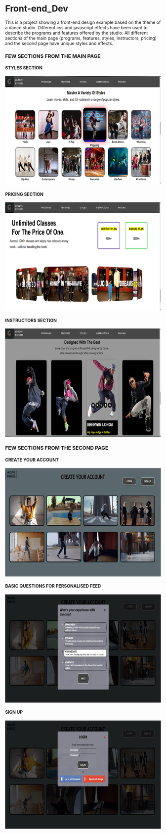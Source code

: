 # Front-end_Dev

This is a project showing a front-end design example based on the theme of a dance studio. Different css and javascript effects have been used to describe the programs and features offered by the studio. All different sections of the main page (programs, features, styles, instructors, pricing) and the second page have unique styles and effects.

<h3>FEW SECTIONS FROM THE MAIN PAGE</h3>

<h4>STYLES SECTION</h4>
<img src="images/4.png"  height="350"/>
<h4>PRICING SECTION</h4>
<img src="images/5.png"  height="350"/>
<h4>INSTRUCTORS SECTION</h4>
<img src="images/3.png"  height="350"/>
<br>
<h3>FEW SECTIONS FROM THE SECOND PAGE</h3>
<h4>CREATE YOUR ACCOUNT</h4>
<img src="images/7.png"  height="350"/>
<h4>BASIC QUESTIONS FOR PERSONALISED FEED</h4>
<img src="images/8.png"  height="350"/>
<h4>SIGN UP</h4>
<img src="images/11.png"  height="350"/>
